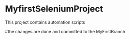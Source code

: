# MyfirstSeleniumProject
This project contains automation scripts

#the changes are done and committed to the MyFirstBranch
